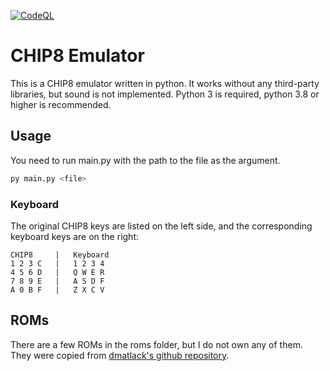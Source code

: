 [![CodeQL](https://github.com/cytesys/chip8-emulator/actions/workflows/codeql-analysis.yml/badge.svg)](https://github.com/cytesys/chip8-emulator/actions/workflows/codeql-analysis.yml)
# CHIP8 Emulator
This is a CHIP8 emulator written in python. It works without any third-party libraries, but sound is not implemented.
Python 3 is required, python 3.8 or higher is recommended.

## Usage
You need to run main.py with the path to the file as the argument.
```bash
py main.py <file>
```

### Keyboard
The original CHIP8 keys are listed on the left side, and the corresponding keyboard keys are on the right:
```
CHIP8     |   Keyboard
1 2 3 C   |   1 2 3 4
4 5 6 D   |   Q W E R
7 8 9 E   |   A S D F
A 0 B F   |   Z X C V
```

## ROMs
There are a few ROMs in the roms folder, but I do not own any of them. They were copied from [dmatlack's github repository](https://github.com/dmatlack/chip8/tree/master/roms).